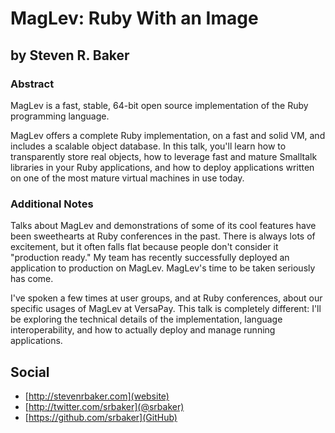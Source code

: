 # MagLev: Ruby With an Image #

## by Steven R. Baker ##

### Abstract ###

MagLev is a fast, stable, 64-bit open source implementation of the Ruby programming language.

MagLev offers a complete Ruby implementation, on a fast and solid VM, and includes a scalable object database. In this talk, you'll learn how to transparently store real objects, how to leverage fast and mature Smalltalk libraries in your Ruby applications, and how to deploy applications written on one of the most mature virtual machines in use today.

### Additional Notes ###

Talks about MagLev and demonstrations of some of its cool features have been sweethearts at Ruby conferences in the past. There is always lots of excitement, but it often falls flat because people don't consider it "production ready." My team has recently successfully deployed an application to production on MagLev. MagLev's time to be taken seriously has come.

I've spoken a few times at user groups, and at Ruby conferences, about our specific usages of MagLev at VersaPay. This talk is completely different: I'll be exploring the technical details of the implementation, language interoperability, and how to actually deploy and manage running applications.

## Social ##

* [http://stevenrbaker.com](website)
* [http://twitter.com/srbaker](@srbaker)
* [https://github.com/srbaker](GitHub)
